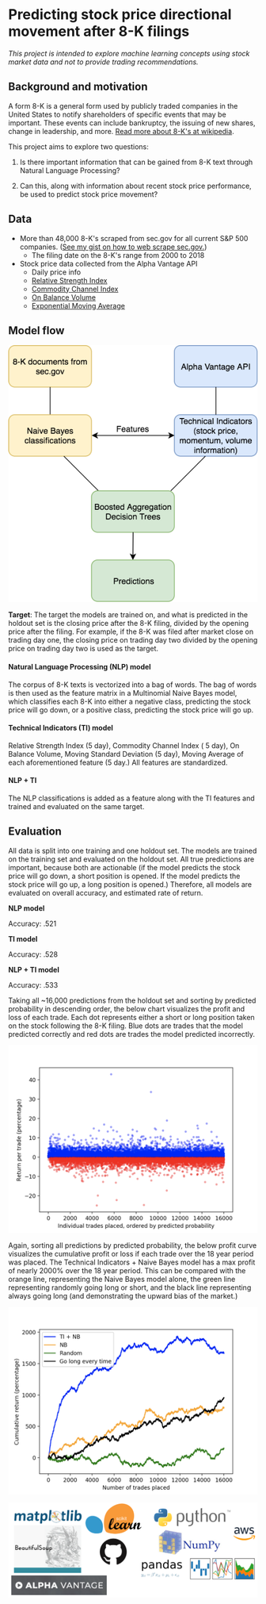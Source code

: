 # Predicting stock price directional movement after 8-K filings
*This project is intended to explore machine learning concepts using stock market data and not to provide trading recommendations.*

## Background and motivation
A form 8-K is a general form used by publicly traded companies in the United States to notify shareholders of specific events that may be important. These events can include bankruptcy, the issuing of new shares, change in leadership, and more. [Read more about 8-K's at wikipedia](https://en.wikipedia.org/wiki/Form_8-K).

This project aims to explore two questions:

1) Is there important information that can be gained from 8-K text through Natural Language Processing?

2) Can this, along with information about recent stock price performance, be used to predict stock price movement?

## Data
* More than 48,000 8-K's scraped from sec.gov for all current S&P 500 companies. ([See my gist on how to web scrape sec.gov.](https://gist.github.com/Luke-G-B/bacbdeeb3c5502651fc6e84e5c50edb1))
  * The filing date on the 8-K's range from 2000 to 2018
* Stock price data collected from the Alpha Vantage API
  * Daily price info
  * [Relative Strength Index](https://www.investopedia.com/terms/r/rsi.asp)
  * [Commodity Channel Index](http://stockcharts.com/school/doku.php?id=chart_school:technical_indicators:commodity_channel_index_cci)
  * [On Balance Volume](https://www.investopedia.com/terms/o/onbalancevolume.asp)
  * [Exponential Moving Average](https://www.investopedia.com/terms/e/ema.asp)

## Model flow
![model diagram](images/model_diagram.png)

**Target**: The target the models are trained on, and what is predicted in the holdout set is the closing price after the 8-K filing, divided by the opening price after the filing. For example, if the 8-K was filed after market close on trading day one, the closing price on trading day two divided by the opening price on trading day two is used as the target.

#### Natural Language Processing (NLP) model
The corpus of 8-K texts is vectorized into a bag of words. The bag of words is then used as the feature matrix in a Multinomial Naive Bayes model, which classifies each 8-K into either a negative class, predicting the stock price will go down, or a positive class, predicting the stock price will go up.

#### Technical Indicators (TI) model
Relative Strength Index (5 day), Commodity Channel Index ( 5 day), On Balance Volume, Moving Standard Deviation (5 day), Moving Average of each aforementioned feature (5 day.) All features are standardized.

#### NLP + TI
The NLP classifications is added as a feature along with the TI features and trained and evaluated on the same target.

## Evaluation
All data is split into one training and one holdout set. The models are trained on the training set and evaluated on the holdout set. All true predictions are important, because both are actionable (if the model predicts the stock price will go down, a short position is opened. If the model predicts the stock price will go up, a long position is opened.) Therefore, all models are evaluated on overall accuracy, and estimated rate of return.

**NLP model**

Accuracy: .521

**TI model**

Accuracy: .528

**NLP + TI model**

Accuracy: .533

Taking all ~16,000 predictions from the holdout set and sorting by predicted probability in descending order, the below chart visualizes the profit and loss of each trade. Each dot represents either a short or long position taken on the stock following the 8-K filing. Blue dots are trades that the model predicted correctly and red dots are trades the model predicted incorrectly.


![profit and loss](images/p_l.png)

Again, sorting all predictions by predicted probability, the below profit curve visualizes the cumulative profit or loss if each trade over the 18 year period was placed. The Technical Indicators + Naive Bayes model has a max profit of nearly 2000% over the 18 year period. This can be compared with the orange line, representing the Naive Bayes model alone, the green line representing randomly going long or short, and the black line representing always going long (and demonstrating the upward bias of the market.)

![profit curve](images/profit_curve.png)


![tech stack](images/tech_stack.png)
